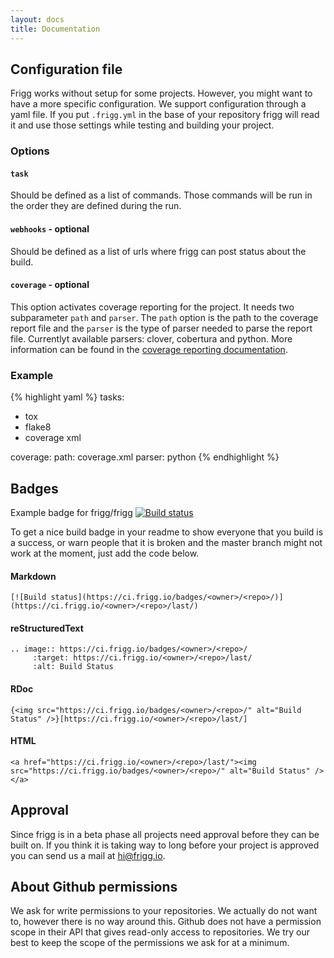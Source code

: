 ```yaml
---
layout: docs
title: Documentation
---
```


## Configuration file
Frigg works without setup for some projects. However, you might want to have a
more specific configuration. We support configuration through a yaml file. If
you put `.frigg.yml` in the base of your repository frigg will read it and use
those settings while testing and building your project.

### Options

#### `task`
Should be defined as a list of commands. Those commands will be run in the
order they are defined during the run.

#### `webhooks` - optional
Should be defined as a list of urls where frigg can post status about the
build.

#### `coverage` - optional
This option activates coverage reporting for the project. It needs two subparameter `path` and `parser`. The `path` option is the path to the coverage report file and the `parser` is the type of parser needed to parse the report file. Currentlyt available parsers: clover, cobertura and python. More information can be found in the [coverage reporting documentation](/coverage-reporting/).

### Example
{% highlight yaml %}
tasks:
 - tox
 - flake8
 - coverage xml

coverage:
  path: coverage.xml
  parser: python
{% endhighlight %}

## Badges
Example badge for frigg/frigg [![Build status](https://ci.frigg.io/badges/frigg/frigg/)](https://ci.frigg.io/frigg/frigg/last/)

To get a nice build badge in your readme to show everyone that you build is a success, or warn people that it is broken and the master branch might not work at the moment, just add the code below.

#### Markdown
```
[![Build status](https://ci.frigg.io/badges/<owner>/<repo>/)](https://ci.frigg.io/<owner>/<repo>/last/)
```

#### reStructuredText
```
.. image:: https://ci.frigg.io/badges/<owner>/<repo>/
     :target: https://ci.frigg.io/<owner>/<repo>/last/
     :alt: Build Status
```

#### RDoc
```
{<img src="https://ci.frigg.io/badges/<owner>/<repo>/" alt="Build Status" />}[https://ci.frigg.io/<owner>/<repo>/last/]
```

#### HTML
```
<a href="https://ci.frigg.io/<owner>/<repo>/last/"><img src="https://ci.frigg.io/badges/<owner>/<repo>/" alt="Build Status" /></a>
```

## Approval
Since frigg is in a beta phase all projects need approval before they can be
built on. If you think it is taking way to long before your project is
approved you can send us a mail at hi@frigg.io.

## About Github permissions
We ask for write permissions to your repositories. We actually do not want to,
however there is no way around this. Github does not have a permission scope in
their API that gives read-only access to repositories. We try our best to keep
the scope of the permissions we ask for at a minimum.
